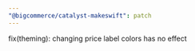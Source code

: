 ```yaml
---
"@bigcommerce/catalyst-makeswift": patch
---
```


fix(theming): changing price label colors has no effect
